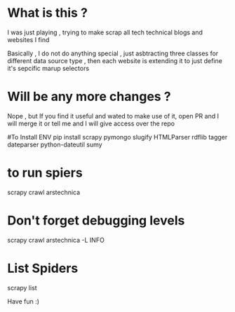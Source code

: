 # What is this ?
I was just playing , trying to make scrap all tech technical blogs and websites I find 

Basically , I do not do anything special , just asbtracting three classes for different data source type , then each website is extending it to just define it's sepcific marup selectors 

# Will be any more changes ?
Nope , but If you find it useful and wated to make use of it, open PR and I will merge it or tell me and I will give access over the repo

#To Install ENV
pip install scrapy pymongo slugify HTMLParser rdflib tagger dateparser python-dateutil sumy

# to run spiers
scrapy crawl arstechnica

# Don't forget debugging levels 
scrapy crawl arstechnica -L INFO

# List Spiders 
scrapy list

Have fun :)
